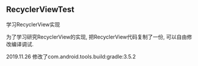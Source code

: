 ## RecyclerViewTest
学习RecyclerView实现  

为了学习研究RecyclerView的实现,  把RecyclerView代码复制了一份,  可以自由修改编译调试.  

2019.11.26
修改了com.android.tools.build:gradle:3.5.2

